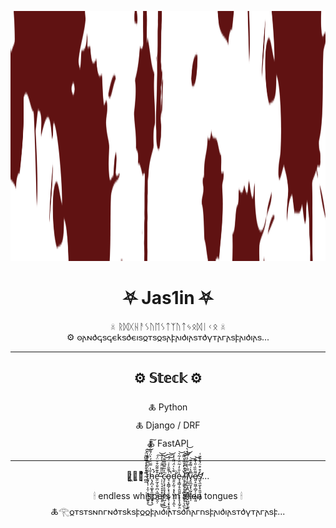 <p align="center">
  <img src="https://github.com/cattle4808/cattle4808/blob/main/pngegg-2.png" height="400"/>
</p>

<h1 align="center">⛧ Jas1in ⛧</h1>

<p align="center">
  ☠ ᚱᛞᚷᚺᚨᛊᚢᛖᛊᛏᛉᚢᛏᛃᛟᛞᛁᚲᛟ ☠ <br/>
  ⚙ 𐍈𐌰𐌽𐌳𐌾𐍃𐌾𐌴𐌺𐍃𐌳𐌴𐌹𐍃𐍉𐍄𐍃𐍉𐍃𐌰𐍆𐌰𐌹𐌳𐌹𐌰𐍃𐍄𐌳𐍅𐍄𐌰𐌲𐌰𐍃𐍆𐌰𐌹𐌳𐌹𐌰𐍃...  
</p>

---

<h2 align="center">⚙ 𝕊𝕥𝕖𝕔𝕜 ⚙</h2>

<p align="center">
  🜏 Python <br/>
  🜏 Django / DRF <br/>
  🜏 FastAPI <br/>
</p>

---

<p align="center">
  ⚔̷͖͔̜͚̟͉͌͒̏̄͋͛͊ ̴̻̼͂̓̊̽̔̿͆͂̈́͠ṯ̷̡̨̹͎̤̹̯̟̻͚͍̥̐̈́̏̿̇̋͊͑̏͘͜͝h̵̨̡̛̪͔͚͓̯͚̮͕̱̟̞̐̍̿̈́́͐̈́̄̊͌̊̽̚͠ḛ̶̛̰͔͈̦̪̩͖͉͈̺̯̦͒͊͊͂͒͒̈́͘͠͝ ̵̹̜͉̘̞̞̝͕͙̜̥̥̮͇͂̋͌̈͒́̍̒̕͜͝c̴̘̙͉̟̥̱̝͓̲̲͉̺͕͔̱͛͐͂͌͆͌͊͘͝͠͝o̵̘͔̯͇̗͙̩̠͓̺͓̹̗͓̟͍͕͗̄͊̑͐͑̈́̚͘͝ḏ̵̯͎̰̠͔͓̖̺̟̤͉͎̼͊̀̍̈́͌͑̒̕͘ͅe̴̘̘͇̦̥̯͈͍̖̝͓̞̝̰̗̯̾̄̇̒͂̈́̓͂͛͝ ̸̦̘̯̱̖̦͔̪͕̤̯̠̹͉̼͛̆̓̒̍̎̔͌͘͜͠͝ḷ̴̹͈̤̝̫̮̠̺̲̗̯̫͛̓͆̎͛̈́͒̕͘͝í̸̦̱͈̰̖̱̪̮̗͇̘͙̺̺̥̞̼̿͗̃̇̎͐̇͂̇̓̀̕̕͝v̷̡͈̲̮͓̖̰̤̱̤̺̮̩͌̔̇͌͒̄͘͝e̸͈̝̫͖̹̻̗̦̦̪̞͈͌̏̏̇̎̔͊͝s̸̛̮̖̫̫̗̟̯͈̝͙̳̙̓͒͒̈́̐͊̎͑̕...
</p>

<p align="center">
  🕯 endless whispers in alien tongues 🕯 <br/>
  🜏𓂀𐍉𐍄𐍃𐍄𐍃𐌽𐌿𐌲𐌽𐌳𐍄𐍃𐌺𐍃𐍆𐍉𐍉𐍆𐌰𐌹𐌳𐌹𐌰𐍄𐍃𐌳𐌿𐌰𐌲𐌿𐍃𐍆𐌰𐌹𐌳𐌹𐌰𐍃𐍄𐌳𐍅𐍄𐌰𐌲𐌰𐍃𐍆...
</p>
